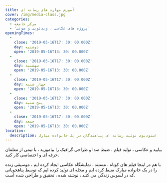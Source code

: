 ```yaml
---
title: آموزش مهارت های رسانه ای
cover: /img/media-class.jpg
categories:
  - مرکز جامعه
  - 'پروژه های عکاسی ، ویدئویی و صوتی'
openingTimes:
  - 
    close: '2019-05-16T17: 30: 00.000Z'
    day: دوشنبه
    open: '2019-05-16T13: 30: 00.000Z'
  - 
    close: '2019-05-16T17: 30: 00.000Z'
    day: سهشنبه
    open: '2019-05-16T13: 30: 00.000Z'
  - 
    close: '2019-05-16T17: 30: 00.000Z'
    day: چهار شنبه
    open: '2019-05-16T13: 30: 00.000Z'
  - 
    close: '2019-05-16T17: 30: 00.000Z'
    day: پنج شنبه
    open: '2019-05-16T13: 30: 00.000Z'
  - 
    close: '2019-05-16T17: 30: 00.000Z'
    day: جمعه
    open: '2019-05-16T13: 30: 00.000Z'
location:
  description: استودیوی تولید رسانه ای پناهندگان در یک خانواده مبارک
---
```


بیایید و عکاسی ، تولید فیلم ، ضبط صدا و طراحی گرافیک را بیاموزید ، با تیمی از معلمان حرفه ای و اختصاصی کار کنید.

با هم در اینجا فیلم های کوتاه ، مستند ، نمایشگاه عکاسی ایجاد کرده ایم ، موسیقی زنده را در یک خانواده مبارک ضبط کرده ایم و مجله ای تولید کرده ایم که توسط پناهجویانی که در لسوس زندگی می کنند ، نوشته شده ، تحقیق و طراحی شده است.